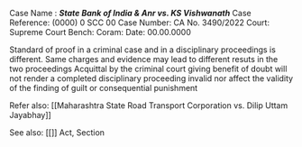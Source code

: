 Case Name : ***State Bank of India & Anr vs. KS Vishwanath***
Case Reference: (0000) 0 SCC 00
Case Number: CA No. 3490/2022
Court: Supreme Court
Bench: 
Coram:
Date: 00.00.0000

Standard of proof in a criminal case and in a disciplinary proceedings is different.
Same charges and evidence may lead to different resuts in the two proceedings
Acquittal by the criminal court giving benefit of doubt will not render a completed disciplinary proceeding invalid nor affect the validity of the finding of guilt or consequential punishment

Refer also:
[[Maharashtra State Road Transport Corporation vs. Dilip Uttam Jayabhay]]

See also:
[[]] 
Act, Section